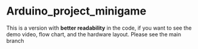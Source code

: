 # Arduino_project_minigame
This is a version with **better readability** in the code, if you want to see the demo video, flow chart, and the hardware layout. Please see the main branch
